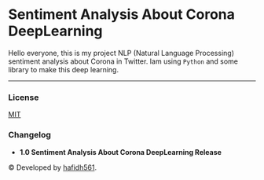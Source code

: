 # Sentiment Analysis About Corona DeepLearning

Hello everyone, this is my project NLP (Natural Language Processing) sentiment analysis about Corona in Twitter.
Iam using `Python` and some library to make this deep learning.

---

### License

[MIT](./LICENSE)

### Changelog

- **1.0 Sentiment Analysis About Corona DeepLearning Release**

© Developed by [hafidh561](https://github.com/hafidh561).
